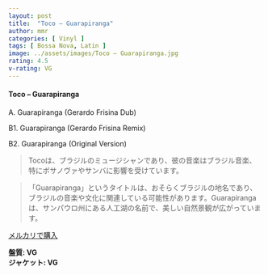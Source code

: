 ```yaml
---
layout: post
title:  "Toco – Guarapiranga"
author: mmr
categories: [ Vinyl ]
tags: [ Bossa Nova, Latin ]
image: ../assets/images/Toco – Guarapiranga.jpg
rating: 4.5
v-rating: VG
---
```


#### Toco – Guarapiranga

A. Guarapiranga (Gerardo Frisina Dub)

B1. Guarapiranga (Gerardo Frisina Remix)

B2. Guarapiranga (Original Version)

> Tocoは、ブラジルのミュージシャンであり、彼の音楽はブラジル音楽、特にボサノヴァやサンバに影響を受けています。

> 「Guarapiranga」というタイトルは、おそらくブラジルの地名であり、ブラジルの音楽や文化に関連している可能性があります。Guarapirangaは、サンパウロ州にある人工湖の名前で、美しい自然景観が広がっています。


[メルカリで購入](https://jp.mercari.com/item/m91471951758)

<div class="mt-4 mb-4 d-flex align-items-center">
<strong class="mr-1">盤質: VG</strong>
</div>
<div class="mt-4 mb-4 d-flex align-items-center">
<strong class="mr-1">ジャケット: VG</strong>
</div>
